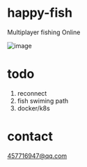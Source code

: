 # happy-fish
Multiplayer fishing Online

![image](./CPT2408142341-667x375.gif)

# todo
1. reconnect
2. fish swiming path
3. docker/k8s

# contact
457716947@qq.com
